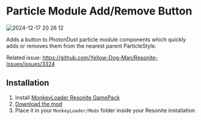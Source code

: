 Particle Module Add/Remove Button
=============================

![2024-12-17 20 26 12](https://github.com/user-attachments/assets/0dbf46db-a715-4514-a5e3-30f43a8b5079)

Adds a button to PhotonDust particle module components which quickly adds or removes them from the nearest parent ParticleStyle.

Related issue: https://github.com/Yellow-Dog-Man/Resonite-Issues/issues/3324

## Installation

1. Install [MonkeyLoader Resonite GamePack](https://github.com/ResoniteModdingGroup/MonkeyLoader.GamePacks.Resonite)
2. [Download the mod](https://github.com/Nytra/ResoniteParticleModuleAddRemoveButton/releases/latest)
3. Place it in your `MonkeyLoader/Mods` folder inside your Resonite installation
